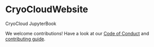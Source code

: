 # CryoCloudWebsite
CryoCloud JupyterBook

We welcome contributions! Have a look at our [Code of Conduct](https://book.cryointhecloud.com/content/Code_of_Conduct.html) and [contributing guide](https://book.cryointhecloud.com/contributing/workflow.html).
